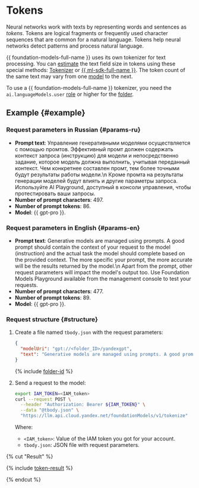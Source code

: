 # Tokens

Neural networks work with texts by representing words and sentences as _tokens_. Tokens are logical fragments or frequently used character sequences that are common for a natural language. Tokens help neural networks detect patterns and process natural language.

{{ foundation-models-full-name }} uses its own tokenizer for text processing. You can [estimate](../../operations/generation/evaluate-request.md) the text field size in tokens using these special methods: [Tokenizer](../../text-generation/api-ref/Tokenizer/index.md) or [{{ ml-sdk-full-name }}](../../sdk/index.md). The token count of the same text may vary from one [model](./models.md) to the next.

To use a {{ foundation-models-full-name }} tokenizer, you need the `ai.languageModels.user` [role](../../security/index.md#languageModels-user) or higher for the [folder](../../../resource-manager/concepts/resources-hierarchy.md#folder).

## Example {#example}

### Request parameters in Russian {#params-ru}

* **Prompt text**: Управление генеративными моделями осуществляется с помощью промтов. Эффективный промт должен содержать контекст запроса (инструкцию) для модели и непосредственно задание, которое модель должна выполнить, учитывая переданный контекст. Чем конкретнее составлен промт, тем более точными будут результаты работы модели.\n Кроме промта на результаты генерации моделей будут влиять и другие параметры запроса. Используйте AI Playground, доступный в консоли управления, чтобы протестировать ваши запросы.
* **Number of prompt characters**: 497.
* **Number of prompt tokens**: 86.
* **Model**: {{ gpt-pro }}.

### Request parameters in English {#params-en}

* **Prompt text**: Generative models are managed using prompts. A good prompt should contain the context of your request to the model (instruction) and the actual task the model should complete based on the provided context. The more specific your prompt, the more accurate will be the results returned by the model.\n Apart from the prompt, other request parameters will impact the model's output too. Use Foundation Models Playground available from the management console to test your requests.
* **Number of prompt characters**: 477.
* **Number of prompt tokens**: 89.
* **Model**: {{ gpt-pro }}.

### Request structure {#structure}

1. Create a file named `tbody.json` with the request parameters:



   ```json
   {
     "modelUri": "gpt://<folder_ID>/yandexgpt",
     "text": "Generative models are managed using prompts. A good prompt should contain the context of your request to the model (instruction) and the actual task the model should complete based on the provided context. The more specific your prompt, the more accurate will be the results returned by the model.\n Apart from the prompt, other request parameters will impact the model's output too. Use Foundation Models Playground available from the management console to test your requests."
   }
   ```


   {% include [folder-id](../../../_includes/ai-studio/yandexgpt/folder-id.md) %}

1. Send a request to the model:

   ```bash
   export IAM_TOKEN=<IAM_token>
   curl --request POST \
     --header "Authorization: Bearer ${IAM_TOKEN}" \
     --data "@tbody.json" \
     "https://llm.api.cloud.yandex.net/foundationModels/v1/tokenize"
   ```

   Where:

   * `<IAM_token>`: Value of the IAM token you got for your account.
   * `tbody.json`: JSON file with request parameters.



  {% cut "Result" %}

  {% include [token-result](../../../_untranslatable/ai-studio/tokens-result-en.md) %}

  {% endcut %}

